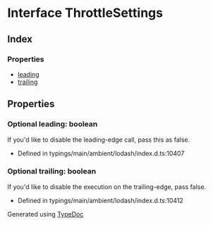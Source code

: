# Interface ThrottleSettings


## Index

### Properties
* [leading](_typings_main_ambient_lodash_index_d_._.throttlesettings.md#leading)
* [trailing](_typings_main_ambient_lodash_index_d_._.throttlesettings.md#trailing)

## Properties

### Optional leading: boolean
If you'd like to disable the leading-edge call, pass this as false.
* Defined in typings/main/ambient/lodash/index.d.ts:10407


### Optional trailing: boolean
If you'd like to disable the execution on the trailing-edge, pass false.
* Defined in typings/main/ambient/lodash/index.d.ts:10412



Generated using [TypeDoc](http://typedoc.io)
